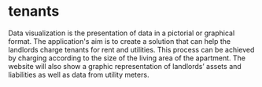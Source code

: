 # tenants
Data visualization is the presentation of data in a pictorial or graphical format. The application's aim is to create a solution that can help the landlords charge tenants for rent and utilities. This process can be achieved by charging according to the size of the living area of the apartment. The website will also show a graphic representation of landlords’ assets and liabilities as well as data from utility meters.
